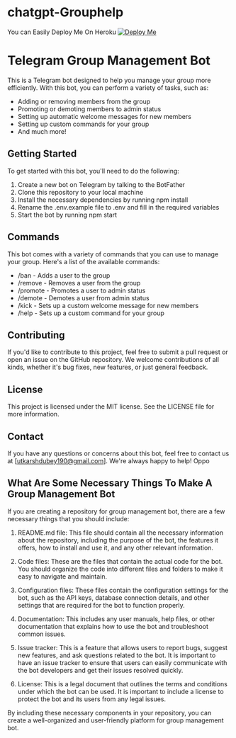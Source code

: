 # chatgpt-Grouphelp
You can Easily Deploy Me On Heroku
[![Deploy Me](https://www.herokucdn.com/deploy/button.svg)](https://heroku.com/deploy?template=https://github.com/utkarsh212646/ChatGpt-GroupHhelp)

# Telegram Group Management Bot

This is a Telegram bot designed to help you manage your group more efficiently. With this bot, you can perform a variety of tasks, such as:

- Adding or removing members from the group
- Promoting or demoting members to admin status
- Setting up automatic welcome messages for new members
- Setting up custom commands for your group
- And much more!

## Getting Started

To get started with this bot, you'll need to do the following:

1. Create a new bot on Telegram by talking to the BotFather
2. Clone this repository to your local machine
3. Install the necessary dependencies by running npm install
4. Rename the .env.example file to .env and fill in the required variables
5. Start the bot by running npm start

## Commands

This bot comes with a variety of commands that you can use to manage your group. Here's a list of the available commands:

- /ban  - Adds a user to the group
- /remove  - Removes a user from the group
- /promote  - Promotes a user to admin status
- /demote  - Demotes a user from admin status
- /kick  - Sets up a custom welcome message for new members
- /help   - Sets up a custom command for your group

## Contributing

If you'd like to contribute to this project, feel free to submit a pull request or open an issue on the GitHub repository. We welcome contributions of all kinds, whether it's bug fixes, new features, or just general feedback.

## License

This project is licensed under the MIT license. See the LICENSE file for more information.

## Contact

If you have any questions or concerns about this bot, feel free to contact us at [utkarshdubey190@gmail.com]. We're always happy to help! Oppo

## What Are Some Necessary Things To Make A Group Management Bot

If you are creating a repository for group management bot, there are a few necessary things that you should include:

1. README.md file: This file should contain all the necessary information about the repository, including the purpose of the bot, the features it offers, how to install and use it, and any other relevant information.

2. Code files: These are the files that contain the actual code for the bot. You should organize the code into different files and folders to make it easy to navigate and maintain.

3. Configuration files: These files contain the configuration settings for the bot, such as the API keys, database connection details, and other settings that are required for the bot to function properly.

4. Documentation: This includes any user manuals, help files, or other documentation that explains how to use the bot and troubleshoot common issues.

5. Issue tracker: This is a feature that allows users to report bugs, suggest new features, and ask questions related to the bot. It is important to have an issue tracker to ensure that users can easily communicate with the bot developers and get their issues resolved quickly.

6. License: This is a legal document that outlines the terms and conditions under which the bot can be used. It is important to include a license to protect the bot and its users from any legal issues.

By including these necessary components in your repository, you can create a well-organized and user-friendly platform for group management bot.
